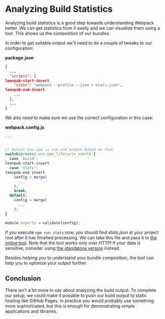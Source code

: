 # Analyzing Build Statistics

Analyzing build statistics is a good step towards understanding Webpack better. We can get statistics from it easily and we can visualize them using a tool. This shows us the composition of our bundles.

In order to get suitable output we'll need to do a couple of tweaks to our configuration:

**package.json**

```json
{
  ...
  "scripts": {
leanpub-start-insert
    "stats": "webpack --profile --json > stats.json",
leanpub-end-insert
    ...
  },
  ...
}
```

We also need to make sure we use the correct configuration in this case:

**webpack.config.js**

```javascript
...


// Detect how npm is run and branch based on that
switch(process.env.npm_lifecycle_event) {
  case 'build':
leanpub-start-insert
  case 'stats':
leanpub-end-insert
    config = merge(
      ...
    );
    break;
  default:
    config = merge(
      ...
    );
}

module.exports = validate(config);
```

If you execute `npm run stats` now, you should find *stats.json* at your project root after it has finished processing. We can take this file and pass it to [the online tool](http://webpack.github.io/analyse/). Note that the tool works only over HTTP! If your data is sensitive, consider using [the standalone version](https://github.com/webpack/analyse) instead.

Besides helping you to understand your bundle composition, the tool can help you to optimize your output further.

## Conclusion

There isn't a lot more to say about analyzing the build output. To complete our setup, we could make it possible to push our build output to static hosting like GitHub Pages. In practice you would probably use something more sophisticated, but this is enough for demonstrating simple applications and libraries.
